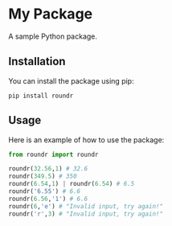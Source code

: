 # My Package

A sample Python package.

## Installation

You can install the package using pip:

```
pip install roundr
```

## Usage

Here is an example of how to use the package:

```python
from roundr import roundr

roundr(32.56,1) # 32.6
roundr(349.5) # 350
roundr(6.54,1) | roundr(6.54) # 6.5
roundr('6.55') # 6.6
roundr(6.56,'1') # 6.6
roundr(6,'e') # "Invalid input, try again!"
roundr('r',3) # "Invalid input, try again!"
```
